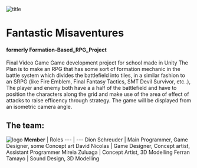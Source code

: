 ![title](https://github.com/saifors/Formation-Based_RPG_Project/blob/master/WikiResources/titulo.png) 
# Fantastic Misaventures
#### formerly Formation-Based_RPG_Project
Final Video Game Game development project for school made in Unity
The Plan is to make an RPG that has some sort of formation mechanic in the battle system which divides the battlefield into tiles, in a similar fashion to an SRPG (like Fire Emblem, Final Fantasy Tactics, SMT Devil Survivor, etc..),
The player and enemy both have a a half of the battlefield and have to position the characters along the grid and make use of the area of effect of attacks to raise efficency through strategy.
The game will be displayed from an isometric camera angle.
## The team:
![logo](https://github.com/saifors/Formation-Based_RPG_Project/blob/master/WikiResources/wish%20boundarycdscaso.png)
**Member** | Roles
--- | ---
Dion Schreuder | Main Programmer, Game Designer, some Concept art
David Nicolas | Game Designer, Concept artist, Assistant Programmer
Mireia Zuluaga | Concept Artist, 3D Modelling
Ferran Tamayo | Sound Design, 3D Modelling
